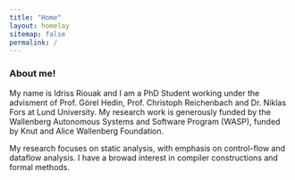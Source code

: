 ```yaml
---
title: "Home"
layout: homelay
sitemap: false
permalink: /
---
```


### About me!
My name is Idriss Riouak and I am a PhD Student working under the advisment of Prof. Görel Hedin, Prof. Christoph Reichenbach and Dr. Niklas Fors at Lund University. 
My research work is generously funded by the Wallenberg Autonomous Systems and Software Program (WASP), funded by Knut and Alice Wallenberg Foundation. 

My research focuses on static analysis, with emphasis on control-flow and dataflow analysis. I have a browad interest in compiler constructions and formal methods.

